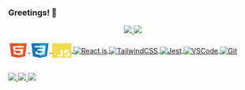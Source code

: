 ### Greetings! 👋

<div align="center">
  <a href="https://github.com/GabrielOjorge">
  <img height="167em" src="https://github-readme-stats.vercel.app/api?username=GabrielOJorge&show_icons=true&theme=radical&include_all_commits=true&count_private=true"/>
  <img height="167em" src="https://github-readme-stats.vercel.app/api/top-langs/?username=GabrielOJorge&layout=compact&langs_count=7&theme=radical"/>
</div>
  
 <div style="display: inline_block"><br>
  <img align="center" alt="HTML" height="30" width="40" src="https://raw.githubusercontent.com/devicons/devicon/master/icons/html5/html5-original.svg">
  <img align="center" alt="CSS" height="30" width="40" src="https://raw.githubusercontent.com/devicons/devicon/master/icons/css3/css3-original.svg">
  <img align="center" alt="JavaScript" height="30" width="40" src="https://raw.githubusercontent.com/devicons/devicon/master/icons/javascript/javascript-plain.svg">
  <img align="center" alt="React.js" height="30" width="40" src="https://cdn.jsdelivr.net/gh/devicons/devicon/icons/react/react-original.svg">
  <img align="center" alt="TailwindCSS" height="30" width="40" src="https://cdn.jsdelivr.net/gh/devicons/devicon/icons/tailwindcss/tailwindcss-plain.svg">
  <img align="center" alt="Jest" height="30" width="40" src="https://cdn.jsdelivr.net/gh/devicons/devicon/icons/jest/jest-plain.svg">
  <img align="center" alt="VSCode" height="30" width="40" src="https://cdn.jsdelivr.net/gh/devicons/devicon/icons/vscode/vscode-original.svg">
  <img align="center" alt="Git" height="30" width="40" src="https://cdn.jsdelivr.net/gh/devicons/devicon/icons/git/git-original.svg">
</div>
  
  ##
  
<div>
  <a href = "mailto:goliver331@protonmail">
    <img src="https://img.shields.io/badge/ProtonMail-8B89CC?style=for-the-badge&logo=protonmail&logoColor=white" target="_blank">
  </a>
  <a href="https://www.linkedin.com/in/gabriel-o-jorge-223180219/" target="_blank">
    <img src="https://img.shields.io/badge/-LinkedIn-%230077B5?style=for-the-badge&logo=linkedin&logoColor=white" target="_blank">
  </a>
  <a href="https://gabrielojorge.github.io/Portifolio" target="_blank">
    <img src="https://img.shields.io/website?style=for-the-badge&up_color=green&up_message=portifolio&url=https%3A%2F%2Fgabrielojorge.github.io%2FPortifolio%2F" target="_blank">
  </a>
</div>
